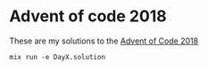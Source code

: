 # Advent of code 2018

These are my solutions to the [Advent of Code 2018](https://adventofcode.com)

```mix run -e DayX.solution```